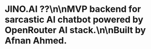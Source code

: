 # JINO.AI ??\n\nMVP backend for sarcastic AI chatbot powered by OpenRouter AI stack.\n\nBuilt by Afnan Ahmed.
